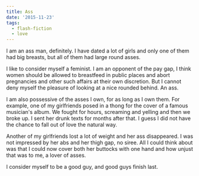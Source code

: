 ```yaml
---
title: Ass
date: '2015-11-23'
tags:
  - flash-fiction
  - love
---
```


I am an ass man, definitely. I have dated a lot of girls and only one of them
had big breasts, but all of them had large round asses.

<!-- truncate -->

I like to consider myself a feminist. I am an opponent of the pay gap, I think
women should be allowed to breastfeed in public places and abort pregnancies and
other such affairs at their own discretion. But I cannot deny myself the
pleasure of looking at a nice rounded behind. An ass.

I am also possessive of the asses I own, for as long as I own them. For example,
one of my girlfriends posed in a thong for the cover of a famous musician's
album. We fought for hours, screaming and yelling and then we broke up. I sent
her drunk texts for months after that. I guess I did not have the chance to fall
out of love the natural way.

Another of my girlfriends lost a lot of weight and her ass disappeared. I was
not impressed by her abs and her thigh gap, no siree. All I could think about
was that I could now cover both her buttocks with one hand and how unjust that
was to me, a lover of asses.

I consider myself to be a good guy, and good guys finish last.

